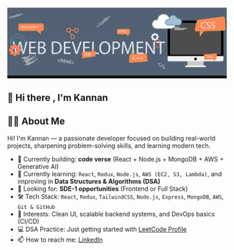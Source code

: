 ![My Banner](https://raw.githubusercontent.com/kannan126/kannan126/main/assets/my-banner.png)


## 👋 Hi there , I'm Kannan

## 👨‍💻 About Me


Hi! I'm Kannan — a passionate developer focused on building real-world projects, sharpening problem-solving skills, and learning modern tech.

- 🔭 Currently building: **code verse** (React + Node.js + MongoDB + AWS + Generative AI)
- 🌱 Currently learning: `React`, `Redux`, `Node.js`, `AWS (EC2, S3, Lambda)`, and improving in **Data Structures & Algorithms (DSA)**
- 💼 Looking for: **SDE-1 opportunities** (Frontend or Full Stack)
- 🛠️ Tech Stack: `React`, `Redux`, `TailwindCSS`, `Node.js`, `Express`, `MongoDB`, `AWS`, `Git & GitHub`
- 🧠 Interests: Clean UI, scalable backend systems, and DevOps basics (CI/CD)
- 💻 DSA Practice: Just getting started with [LeetCode Profile](https://leetcode.com/Kannan-12/)
- 📫 How to reach me: [LinkedIn](https://www.linkedin.com/in/kannan-k-83a7aa237/)

